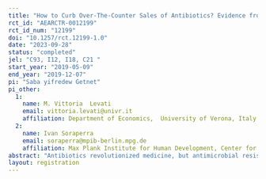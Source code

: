 ```yaml
---
title: "How to Curb Over-The-Counter Sales of Antibiotics? Evidence from a Field Experiment in Ethiopia"
rct_id: "AEARCTR-0012199"
rct_id_num: "12199"
doi: "10.1257/rct.12199-1.0"
date: "2023-09-28"
status: "completed"
jel: "C93, I12, I18, C21 "
start_year: "2019-05-09"
end_year: "2019-12-07"
pi: "Saba yifredew Getnet"
pi_other:
  1:
    name: M. Vittoria  Levati
    email: vittoria.levati@univr.it
    affiliation: Department of Economics,  University of Verona, Italy
  2:
    name: Ivan Soraperra
    email: soraperra@mpib-berlin.mpg.de
    affiliation: Max Plank Institute for Human Development, Center for Humans & Machines, Berlin, Germany
abstract: "Antibiotics revolutionized medicine, but antimicrobial resistance (AMR) now poses a global threat to human health. Over-the-counter (OTC) sales of antibiotics contribute significantly to the proliferation of AMR, especially in developing countries. In this study, we conduct a randomized controlled trial in cooperation with the Addis Ababa Food, Medicine, and Healthcare Administration and Control Authority (AAFMHACA) with the aim of curtailing OTC antibiotic sales in Addis Ababa, the capital city of Ethiopia, where previous research has documented a high prevalence of OTC antibiotic dispensing. We randomly assign 831 community pharmacies and drugstores either to one of three experimental groups or to an untreated control group. Two interventions consist of informational letters targeted at pharmacists and the third intervention is an informational poster on display in the pharmacy premises. To evaluate the primary outcome (namely OTC antibiotic dispensing), we use Simulated Patients (SPs). The SP are blind to the interventions. They are trained to present symptoms of two prevalent health conditions to pharmacists and to ask for the appropriate medicine. The study relies on more than 2,000 unannounced SP's visits to pharmacies, distributed across three distinct waves. The first wave takes place before the interventions and gathers baseline data on the pharmacists' willingness to dispense OTC antibiotics. The second wave occurs three weeks after the delivery of the interventions, allowing us to evaluate their short-run effect. The third wave is conducted five months later, enabling the examination of the persistent effects of the interventions."
layout: registration
---
```


